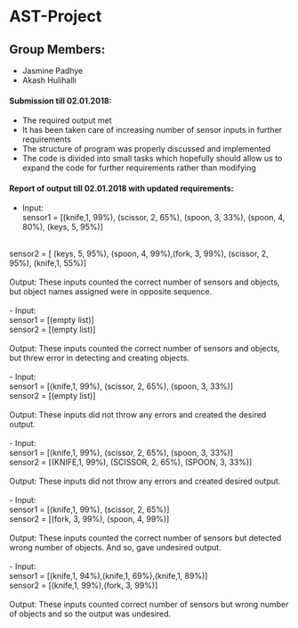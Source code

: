# AST-Project

## Group Members:

* Jasmine Padhye
* Akash Hulihalli

#### Submission till 02.01.2018:
* The required output met
* It has been taken care of increasing number of sensor inputs in further requirements
* The structure of program was properly discussed and implemented
* The code is divided into small tasks which hopefully should allow us to expand the code for further requirements rather than modifying

#### Report of output till 02.01.2018 with updated requirements:
- Input: <br>
sensor1 = [(knife,1, 99%), (scissor, 2, 65%), (spoon, 3, 33%), (spoon, 4, 80%), (keys, 5, 95%)]
<br>
sensor2 = [ (keys, 5, 95%), (spoon, 4, 99%),(fork, 3, 99%), (scissor, 2, 95%), (knife,1, 55%)]
<br>
<br>
Output:
These inputs counted the correct number of sensors and objects, 
but object names assigned were in opposite sequence.
<br>
<br>
- Input:<br>
sensor1 = [(empty list)] <br>
sensor2 = [(empty list)] <br>
<br>
Output: 
These inputs counted the correct number of sensors and objects,
but threw error in detecting and creating objects.
<br>
<br>
- Input: <br>
sensor1 = [(knife,1, 99%), (scissor, 2, 65%), (spoon, 3, 33%)] <br>
sensor2 = [(empty list)] <br>
<br>
Output:
These inputs did not throw any errors and created the desired output.
<br>
<br>
- Input: <br>
sensor1 = [(knife,1, 99%), (scissor, 2, 65%), (spoon, 3, 33%)] <br>
sensor2 = [(KNIFE,1, 99%), (SCISSOR, 2, 65%), (SPOON, 3, 33%)] <br>
<br>
Output:
These inputs did not throw any errors and created desired output.
<br>
<br>
- Input: <br>
sensor1 = [(knife,1, 99%), (scissor, 2, 65%)] <br>
sensor2 = [(fork, 3, 99%), (spoon, 4, 99%)] <br>
<br>
Output:
These inputs counted the correct number of sensors but detected wrong number of objects. And so, gave undesired output.
<br>
<br>
- Input:<br>
sensor1 = [(knife,1, 94%),(knife,1, 69%),(knife,1, 89%)] <br>
sensor2 = [(knife,1, 99%),(fork, 3, 99%)] <br>
<br>
Output:
These inputs counted correct number of sensors but wrong number of objects and so the output was undesired.

